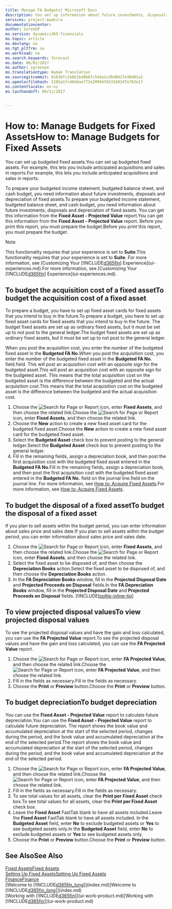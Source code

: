```yaml
---
title: Manage FA Budgets| Microsoft Docs
description: You set up information about future investments, disposals, and depreciation of fixed assets to help prepare budgets and forecasts.
services: project-madeira
documentationcenter: 
author: SorenGP
ms.service: dynamics365-financials
ms.topic: article
ms.devlang: na
ms.tgt_pltfrm: na
ms.workload: na
ms.search.keywords: forecast
ms.date: 06/02/2017
ms.author: sgroespe
ms.translationtype: Human Translation
ms.sourcegitcommit: 81636fc2e661bd9b07c54da1cd5d0d27e30d01a2
ms.openlocfilehash: 2185a1fc40ddae772e20994f6531b02d7e703e17
ms.contentlocale: en-nz
ms.lasthandoff: 09/11/2017


---
```

# <a name="how-to-manage-budgets-for-fixed-assets"></a><span data-ttu-id="d2c19-103">How to: Manage Budgets for Fixed Assets</span><span class="sxs-lookup"><span data-stu-id="d2c19-103">How to: Manage Budgets for Fixed Assets</span></span>
<span data-ttu-id="d2c19-104">You can set up budgeted fixed assets.</span><span class="sxs-lookup"><span data-stu-id="d2c19-104">You can set up budgeted fixed assets.</span></span> <span data-ttu-id="d2c19-105">For example, this lets you include anticipated acquisitions and sales in reports.</span><span class="sxs-lookup"><span data-stu-id="d2c19-105">For example, this lets you include anticipated acquisitions and sales in reports.</span></span>  

<span data-ttu-id="d2c19-106">To prepare your budgeted income statement, budgeted balance sheet, and cash budget, you need information about future investments, disposals and depreciation of fixed assets.</span><span class="sxs-lookup"><span data-stu-id="d2c19-106">To prepare your budgeted income statement, budgeted balance sheet, and cash budget, you need information about future investments, disposals and depreciation of fixed assets.</span></span> <span data-ttu-id="d2c19-107">You can get this information from the **Fixed Asset - Projected Value** report.</span><span class="sxs-lookup"><span data-stu-id="d2c19-107">You can get this information from the **Fixed Asset - Projected Value** report.</span></span> <span data-ttu-id="d2c19-108">Before you print this report, you must prepare the budget.</span><span class="sxs-lookup"><span data-stu-id="d2c19-108">Before you print this report, you must prepare the budget.</span></span>  

> [!NOTE]  
>   <span data-ttu-id="d2c19-109">This functionality requires that your experience is set to **Suite**.</span><span class="sxs-lookup"><span data-stu-id="d2c19-109">This functionality requires that your experience is set to **Suite**.</span></span> <span data-ttu-id="d2c19-110">For more information, see [Customizing Your [!INCLUDE[d365fin](includes/d365fin_md.md)] Experience](ui-experiences.md).</span><span class="sxs-lookup"><span data-stu-id="d2c19-110">For more information, see [Customizing Your [!INCLUDE[d365fin](includes/d365fin_md.md)] Experience](ui-experiences.md).</span></span>

## <a name="to-budget-the-acquisition-cost-of-a-fixed-asset"></a><span data-ttu-id="d2c19-111">To budget the acquisition cost of a fixed asset</span><span class="sxs-lookup"><span data-stu-id="d2c19-111">To budget the acquisition cost of a fixed asset</span></span>
<span data-ttu-id="d2c19-112">To prepare a budget, you have to set up fixed asset cards for fixed assets that you intend to buy in the future.</span><span class="sxs-lookup"><span data-stu-id="d2c19-112">To prepare a budget, you have to set up fixed asset cards for fixed assets that you intend to buy in the future.</span></span> <span data-ttu-id="d2c19-113">The budget fixed assets are set up as ordinary fixed assets, but it must be set up to not post to the general ledger.</span><span class="sxs-lookup"><span data-stu-id="d2c19-113">The budget fixed assets are set up as ordinary fixed assets, but it must be set up to not post to the general ledger.</span></span>

<span data-ttu-id="d2c19-114">When you post the acquisition cost, you enter the number of the budgeted fixed asset in the **Budgeted FA No.**</span><span class="sxs-lookup"><span data-stu-id="d2c19-114">When you post the acquisition cost, you enter the number of the budgeted fixed asset in the **Budgeted FA No.**</span></span> <span data-ttu-id="d2c19-115">field.</span><span class="sxs-lookup"><span data-stu-id="d2c19-115">field.</span></span> <span data-ttu-id="d2c19-116">This will post an acquisition cost with an opposite sign for the budgeted asset.</span><span class="sxs-lookup"><span data-stu-id="d2c19-116">This will post an acquisition cost with an opposite sign for the budgeted asset.</span></span> <span data-ttu-id="d2c19-117">This means that the total acquisition cost on the budgeted asset is the difference between the budgeted and the actual acquisition cost.</span><span class="sxs-lookup"><span data-stu-id="d2c19-117">This means that the total acquisition cost on the budgeted asset is the difference between the budgeted and the actual acquisition cost.</span></span>

1. <span data-ttu-id="d2c19-118">Choose the ![Search for Page or Report](media/ui-search/search_small.png "Search for Page or Report icon") icon, enter **Fixed Assets**, and then choose the related link.</span><span class="sxs-lookup"><span data-stu-id="d2c19-118">Choose the ![Search for Page or Report](media/ui-search/search_small.png "Search for Page or Report icon") icon, enter **Fixed Assets**, and then choose the related link.</span></span>
2. <span data-ttu-id="d2c19-119">Choose the **New** action to create a new fixed asset card for the budgeted fixed asset.</span><span class="sxs-lookup"><span data-stu-id="d2c19-119">Choose the **New** action to create a new fixed asset card for the budgeted fixed asset.</span></span>
3. <span data-ttu-id="d2c19-120">Select the **Budgeted Asset** check box to prevent posting to the general ledger.</span><span class="sxs-lookup"><span data-stu-id="d2c19-120">Select the **Budgeted Asset** check box to prevent posting to the general ledger.</span></span>
4. <span data-ttu-id="d2c19-121">Fill in the remaining fields, assign a depreciation book, and then post the first acquisition cost with the budgeted fixed asset entered in the **Budgeted FA No.**</span><span class="sxs-lookup"><span data-stu-id="d2c19-121">Fill in the remaining fields, assign a depreciation book, and then post the first acquisition cost with the budgeted fixed asset entered in the **Budgeted FA No.**</span></span> <span data-ttu-id="d2c19-122">field on the journal line.</span><span class="sxs-lookup"><span data-stu-id="d2c19-122">field on the journal line.</span></span> <span data-ttu-id="d2c19-123">For more information, see [How to: Acquire Fixed Assets](fa-how-acquire.md).</span><span class="sxs-lookup"><span data-stu-id="d2c19-123">For more information, see [How to: Acquire Fixed Assets](fa-how-acquire.md).</span></span>

## <a name="to-budget-the-disposal-of-a-fixed-asset"></a><span data-ttu-id="d2c19-124">To budget the disposal of a fixed asset</span><span class="sxs-lookup"><span data-stu-id="d2c19-124">To budget the disposal of a fixed asset</span></span>
<span data-ttu-id="d2c19-125">If you plan to sell assets within the budget period, you can enter information about sales price and sales date.</span><span class="sxs-lookup"><span data-stu-id="d2c19-125">If you plan to sell assets within the budget period, you can enter information about sales price and sales date.</span></span>

1. <span data-ttu-id="d2c19-126">Choose the ![Search for Page or Report](media/ui-search/search_small.png "Search for Page or Report icon") icon, enter **Fixed Assets**, and then choose the related link.</span><span class="sxs-lookup"><span data-stu-id="d2c19-126">Choose the ![Search for Page or Report](media/ui-search/search_small.png "Search for Page or Report icon") icon, enter **Fixed Assets**, and then choose the related link.</span></span>
2. <span data-ttu-id="d2c19-127">Select the fixed asset to be disposed of, and then choose the **Depreciation Books** action.</span><span class="sxs-lookup"><span data-stu-id="d2c19-127">Select the fixed asset to be disposed of, and then choose the **Depreciation Books** action.</span></span>
3. <span data-ttu-id="d2c19-128">In the **FA Depreciation Books** window, fill in the **Projected Disposal Date** and **Projected Proceeds on Disposal** fields.</span><span class="sxs-lookup"><span data-stu-id="d2c19-128">In the **FA Depreciation Books** window, fill in the **Projected Disposal Date** and **Projected Proceeds on Disposal** fields.</span></span> [!INCLUDE[tooltip-inline-tip](includes/tooltip-inline-tip_md.md)]

## <a name="to-view-projected-disposal-values"></a><span data-ttu-id="d2c19-129">To view projected disposal values</span><span class="sxs-lookup"><span data-stu-id="d2c19-129">To view projected disposal values</span></span>
<span data-ttu-id="d2c19-130">To see the projected disposal values and have the gain and loss calculated, you can use the **FA Projected Value** report.</span><span class="sxs-lookup"><span data-stu-id="d2c19-130">To see the projected disposal values and have the gain and loss calculated, you can use the **FA Projected Value** report.</span></span>

1. <span data-ttu-id="d2c19-131">Choose the ![Search for Page or Report](media/ui-search/search_small.png "Search for Page or Report icon") icon, enter **FA Projected Value**, and then choose the related link.</span><span class="sxs-lookup"><span data-stu-id="d2c19-131">Choose the ![Search for Page or Report](media/ui-search/search_small.png "Search for Page or Report icon") icon, enter **FA Projected Value**, and then choose the related link.</span></span>
2. <span data-ttu-id="d2c19-132">Fill in the fields as necessary.</span><span class="sxs-lookup"><span data-stu-id="d2c19-132">Fill in the fields as necessary.</span></span>
3. <span data-ttu-id="d2c19-133">Choose the **Print** or **Preview** button.</span><span class="sxs-lookup"><span data-stu-id="d2c19-133">Choose the **Print** or **Preview** button.</span></span>

## <a name="to-budget-depreciation"></a><span data-ttu-id="d2c19-134">To budget depreciation</span><span class="sxs-lookup"><span data-stu-id="d2c19-134">To budget depreciation</span></span>
<span data-ttu-id="d2c19-135">You can use the **Fixed Asset - Projected Value** report to calculate future depreciation.</span><span class="sxs-lookup"><span data-stu-id="d2c19-135">You can use the **Fixed Asset - Projected Value** report to calculate future depreciation.</span></span> <span data-ttu-id="d2c19-136">The report shows the book value and accumulated depreciation at the start of the selected period, changes during the period, and the book value and accumulated depreciation at the end of the selected period.</span><span class="sxs-lookup"><span data-stu-id="d2c19-136">The report shows the book value and accumulated depreciation at the start of the selected period, changes during the period, and the book value and accumulated depreciation at the end of the selected period.</span></span>

1. <span data-ttu-id="d2c19-137">Choose the ![Search for Page or Report](media/ui-search/search_small.png "Search for Page or Report icon") icon, enter **FA Projected Value**, and then choose the related link.</span><span class="sxs-lookup"><span data-stu-id="d2c19-137">Choose the ![Search for Page or Report](media/ui-search/search_small.png "Search for Page or Report icon") icon, enter **FA Projected Value**, and then choose the related link.</span></span>
2. <span data-ttu-id="d2c19-138">Fill in the fields as necessary.</span><span class="sxs-lookup"><span data-stu-id="d2c19-138">Fill in the fields as necessary.</span></span>
3. <span data-ttu-id="d2c19-139">To see total values for all assets, clear the **Print per Fixed Asset** check box.</span><span class="sxs-lookup"><span data-stu-id="d2c19-139">To see total values for all assets, clear the **Print per Fixed Asset** check box.</span></span>
4. <span data-ttu-id="d2c19-140">Leave the **Fixed Asset** FastTab blank to have all assets included.</span><span class="sxs-lookup"><span data-stu-id="d2c19-140">Leave the **Fixed Asset** FastTab blank to have all assets included.</span></span> <span data-ttu-id="d2c19-141">In the **Budgeted Asset** field, enter **No** to exclude budgeted assets or **Yes** to see budgeted assets only.</span><span class="sxs-lookup"><span data-stu-id="d2c19-141">In the **Budgeted Asset** field, enter **No** to exclude budgeted assets or **Yes** to see budgeted assets only.</span></span>
5. <span data-ttu-id="d2c19-142">Choose the **Print** or **Preview** button.</span><span class="sxs-lookup"><span data-stu-id="d2c19-142">Choose the **Print** or **Preview** button.</span></span>

## <a name="see-also"></a><span data-ttu-id="d2c19-143">See Also</span><span class="sxs-lookup"><span data-stu-id="d2c19-143">See Also</span></span>
[<span data-ttu-id="d2c19-144">Fixed Assets</span><span class="sxs-lookup"><span data-stu-id="d2c19-144">Fixed Assets</span></span>](fa-manage.md)  
[<span data-ttu-id="d2c19-145">Setting Up Fixed Assets</span><span class="sxs-lookup"><span data-stu-id="d2c19-145">Setting Up Fixed Assets</span></span>](fa-setup.md)  
[<span data-ttu-id="d2c19-146">Finance</span><span class="sxs-lookup"><span data-stu-id="d2c19-146">Finance</span></span>](finance.md)  
<span data-ttu-id="d2c19-147">[Welcome to [!INCLUDE[d365fin_long](includes/d365fin_long_md.md)]](index.md)</span><span class="sxs-lookup"><span data-stu-id="d2c19-147">[Welcome to [!INCLUDE[d365fin_long](includes/d365fin_long_md.md)]](index.md)</span></span>  
<span data-ttu-id="d2c19-148">[Working with [!INCLUDE[d365fin](includes/d365fin_md.md)]](ui-work-product.md)</span><span class="sxs-lookup"><span data-stu-id="d2c19-148">[Working with [!INCLUDE[d365fin](includes/d365fin_md.md)]](ui-work-product.md)</span></span>

